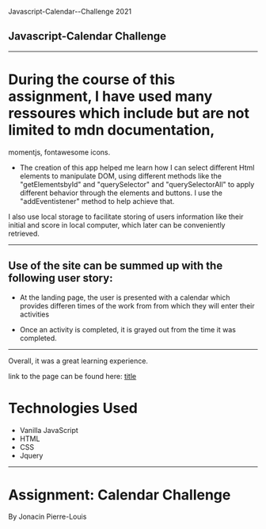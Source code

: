 Javascript-Calendar--Challenge 2021

## Javascript-Calendar Challenge
---
# During the course of this assignment, I have used many ressoures which include but are not limited to mdn documentation,
momentjs, fontawesome icons.

* The creation of this app helped me learn how I can select different Html elements to manipulate DOM, using different methods like the "getElementsbyId" and "querySelector" and "querySelectorAll" to apply different behavior through the elements and buttons. I use the "addEventistener"  method to help achieve that.

 I also use local storage to facilitate storing of users information like their initial and score in local computer, which later can be conveniently retrieved.
 
---

## Use of the site can be summed up with the following user story:


* At the landing page, the user is presented with a calendar which provides differen times of the work from from which they will enter their activities

* Once an activity is completed, it is grayed out from the time it was completed. 



---
 Overall, it was a great learning experience.

link to the page can be found here: 
[title](https://cloozo.github.io/calendar-challenge-javascript-app)

# Technologies Used

- Vanilla JavaScript
- HTML
- CSS
- Jquery

---

# Assignment: Calendar Challenge

By Jonacin Pierre-Louis